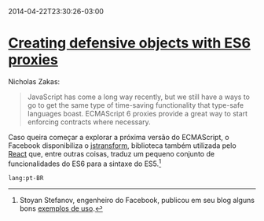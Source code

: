 2014-04-22T23:30:26-03:00
# [Creating defensive objects with ES6 proxies](http://www.nczonline.net/blog/2014/04/22/creating-defensive-objects-with-es6-proxies/)

Nicholas Zakas:

> JavaScript has come a long way recently, but we still have a ways to go to get the same type of time-saving functionality that type-safe languages boast. ECMAScript 6 proxies provide a great way to start enforcing contracts where necessary.

Caso queira começar a explorar a próxima versão do ECMAScript, o Facebook disponibiliza o [jstransform](https://github.com/facebook/jstransform/), biblioteca também utilizada pelo [React](http://facebook.github.io/react/) que, entre outras coisas, traduz um pequeno conjunto de funcionalidades do ES6 para a sintaxe do ES5.[^1]

[^1]: Stoyan Stefanov, engenheiro do Facebook, publicou em seu blog alguns bons [exemplos de uso](http://www.phpied.com/writing-es6-today-with-jstransform/).

`lang:pt-BR`
